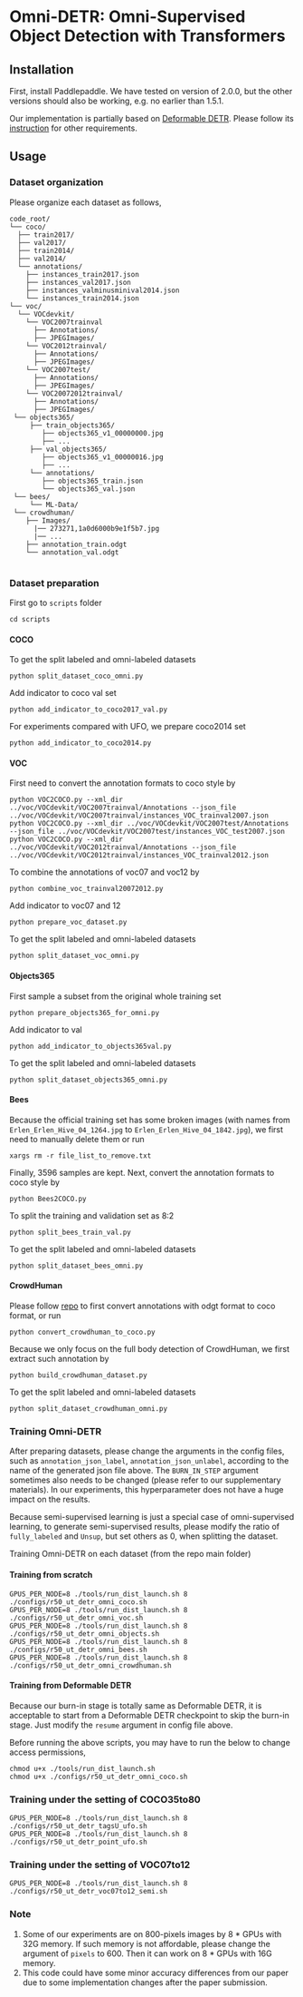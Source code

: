 # Omni-DETR: Omni-Supervised Object Detection with Transformers


## Installation

First, install Paddlepaddle. We have tested on version of 2.0.0, but the other versions should also be working, e.g. no earlier than 1.5.1.

Our implementation is partially based on [Deformable DETR](https://github.com/fundamentalvision/Deformable-DETR/). Please follow its [instruction](https://github.com/fundamentalvision/Deformable-DETR/blob/main/README.md) for other requirements.

## Usage

### Dataset organization

Please organize each dataset as follows,

```
code_root/
└── coco/
  ├── train2017/
  ├── val2017/
  ├── train2014/
  ├── val2014/
  └── annotations/
    ├── instances_train2017.json
    ├── instances_val2017.json
    ├── instances_valminusminival2014.json
    └── instances_train2014.json
└── voc/
  └── VOCdevkit/
    └── VOC2007trainval
      ├── Annotations/
      ├── JPEGImages/
    └── VOC2012trainval/
      ├── Annotations/
      ├── JPEGImages/
    └── VOC2007test/
      ├── Annotations/
      ├── JPEGImages/
    └── VOC20072012trainval/
      ├── Annotations/
      ├── JPEGImages/
 └── objects365/
     ├── train_objects365/
        ├── objects365_v1_00000000.jpg
        ├── ...
     ├── val_objects365/
        ├── objects365_v1_00000016.jpg
        ├── ...
     └── annotations/
        ├── objects365_train.json
        └── objects365_val.json
 └── bees/
     └── ML-Data/
 └── crowdhuman/
    ├── Images/
      |── 273271,1a0d6000b9e1f5b7.jpg
      |── ...
    ├── annotation_train.odgt
    └── annotation_val.odgt
      
```

### Dataset preparation
First go to ``scripts`` folder

```
cd scripts
```

#### COCO
To get the split labeled and omni-labeled datasets
```
python split_dataset_coco_omni.py
```
Add indicator to coco val set
```
python add_indicator_to_coco2017_val.py
```
For experiments compared with UFO, we prepare coco2014 set
```
python add_indicator_to_coco2014.py
```
#### VOC
First need to convert the annotation formats to coco style by
```
python VOC2COCO.py --xml_dir ../voc/VOCdevkit/VOC2007trainval/Annotations --json_file ../voc/VOCdevkit/VOC2007trainval/instances_VOC_trainval2007.json
python VOC2COCO.py --xml_dir ../voc/VOCdevkit/VOC2007test/Annotations --json_file ../voc/VOCdevkit/VOC2007test/instances_VOC_test2007.json
python VOC2COCO.py --xml_dir ../voc/VOCdevkit/VOC2012trainval/Annotations --json_file ../voc/VOCdevkit/VOC2012trainval/instances_VOC_trainval2012.json
```
To combine the annotations of voc07 and voc12 by
```
python combine_voc_trainval20072012.py
```
Add indicator to voc07 and 12
```
python prepare_voc_dataset.py
```
To get the split labeled and omni-labeled datasets
```
python split_dataset_voc_omni.py
```


#### Objects365
First sample a subset from the original whole training set
```
python prepare_objects365_for_omni.py
```
Add indicator to val
```
python add_indicator_to_objects365val.py
```
To get the split labeled and omni-labeled datasets
```
python split_dataset_objects365_omni.py
```

#### Bees
Because the official training set has some broken images (with names from ``Erlen_Erlen_Hive_04_1264.jpg`` to ``Erlen_Erlen_Hive_04_1842.jpg``), we first need to 
manually delete them or run
```
xargs rm -r file_list_to_remove.txt
```
Finally, 3596 samples are kept. Next, convert the annotation formats to coco style by
```
python Bees2COCO.py
```
To split the training and validation set as 8:2
```
python split_bees_train_val.py
```
To get the split labeled and omni-labeled datasets
```
python split_dataset_bees_omni.py
```

#### CrowdHuman
Please follow [repo](https://github.com/xingyizhou/CenterTrack/blob/master/readme/DATA.md) to first convert annotations with odgt format to coco format, or run
```
python convert_crowdhuman_to_coco.py
```
Because we only focus on the full body detection of CrowdHuman, we first extract such annotation by
```
python build_crowdhuman_dataset.py
```
To get the split labeled and omni-labeled datasets
```
python split_dataset_crowdhuman_omni.py
```

### Training Omni-DETR
After preparing datasets, please change the arguments in the config files, such as ``annotation_json_label``, ``annotation_json_unlabel``, according to the name of the generated json file above. The ``BURN_IN_STEP`` argument sometimes also needs to be changed (please refer to our supplementary materials). In our experiments, this hyperparameter does not have a huge impact on the results.

Because semi-supervised learning is just a special case of omni-supervised learning, to generate semi-supervised results, please modify the ratio of ``fully_labeled`` and ``Unsup``, but set others as 0, when splitting the dataset.

Training Omni-DETR on each dataset (from the repo main folder)

#### Training from scratch

```
GPUS_PER_NODE=8 ./tools/run_dist_launch.sh 8 ./configs/r50_ut_detr_omni_coco.sh
GPUS_PER_NODE=8 ./tools/run_dist_launch.sh 8 ./configs/r50_ut_detr_omni_voc.sh
GPUS_PER_NODE=8 ./tools/run_dist_launch.sh 8 ./configs/r50_ut_detr_omni_objects.sh
GPUS_PER_NODE=8 ./tools/run_dist_launch.sh 8 ./configs/r50_ut_detr_omni_bees.sh
GPUS_PER_NODE=8 ./tools/run_dist_launch.sh 8 ./configs/r50_ut_detr_omni_crowdhuman.sh
```

#### Training from Deformable DETR
Because our burn-in stage is totally same as Deformable DETR, it is acceptable to start from a Deformable DETR checkpoint to skip the burn-in stage. Just modify the ``resume`` argument in config file above.


Before running the above scripts, you may have to run the below to change access permissions,
```
chmod u+x ./tools/run_dist_launch.sh
chmod u+x ./configs/r50_ut_detr_omni_coco.sh
```

### Training under the setting of COCO35to80
```
GPUS_PER_NODE=8 ./tools/run_dist_launch.sh 8 ./configs/r50_ut_detr_tagsU_ufo.sh
GPUS_PER_NODE=8 ./tools/run_dist_launch.sh 8 ./configs/r50_ut_detr_point_ufo.sh
```

### Training under the setting of VOC07to12
```
GPUS_PER_NODE=8 ./tools/run_dist_launch.sh 8 ./configs/r50_ut_detr_voc07to12_semi.sh
```

### Note
1. Some of our experiments are on 800-pixels images by 8 * GPUs with 32G memory. If such memory is not affordable, please change the argument of ``pixels`` to 600. Then it can work on 8 * GPUs with 16G memory. 
2. This code could have some minor accuracy differences from our paper due to some implementation changes after the paper submission.

